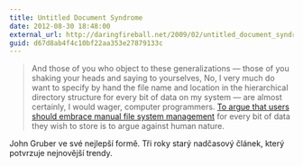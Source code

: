```yaml
---
title: Untitled Document Syndrome
date: 2012-08-30 18:48:00
external_url: http://daringfireball.net/2009/02/untitled_document_syndrome
guid: d67d8ab4f4c10bf22aa353e27879133c
---
```


> And those of you who object to these generalizations — those of you shaking your heads and saying to yourselves, No, I very much do want to specify by hand the file name and location in the hierarchical directory structure for every bit of data on my system — are almost certainly, I would wager, computer programmers. [To argue that users should embrace manual file system management](http://al3x.net/2009/01/31/against-everything-buckets.html) for every bit of data they wish to store is to argue against human nature.

John Gruber ve své nejlepší formě. Tři roky starý nadčasový článek, který potvrzuje nejnovější trendy.
